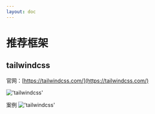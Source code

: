 ```yaml
---
layout: doc
---
```


# 推荐框架

## tailwindcss

官网：[https://tailwindcss.com/](https://tailwindcss.com/)

!['tailwindcss'](/img/01-tailwindcss.gif)

案例
!['tailwindcss'](/img/02-tailwindcss.gif)
